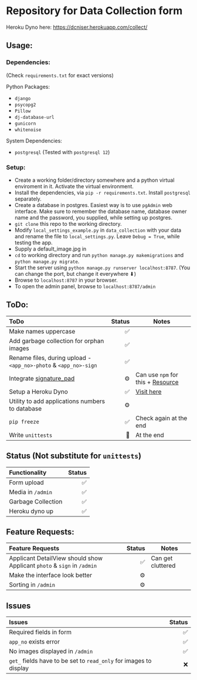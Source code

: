 # Repository for Data Collection form

Heroku Dyno here: https://dcniser.herokuapp.com/collect/

## Usage:

### Dependencies:
(Check `requirements.txt` for exact versions)

Python Packages:
* `django`
* `psycopg2`
* `Pillow`
* `dj-database-url`
* `gunicorn`
* `whitenoise`

System Dependencies:
* `postgresql` (Tested with `postgresql 12`)

### Setup:

* Create a working folder/directory somewhere and a python virtual enviroment in it. Activate the virtual environment.
* Install the dependencies, via `pip -r requirements.txt`. Install `postgresql` separately.
* Create a database in postgres. Easiest way is to use `pgAdmin` web interface. Make sure to remember the database name, database owner name and the password, you supplied, while setting up postgres.
* `git clone` this repo to the working directory.
* Modify `local_settings_example.py` in `data_collection` with your data and rename the file to `local_settings.py`. Leave `Debug = True`, while testing the app.
* Supply a default_image.jpg in
* `cd` to working directory and run `python manage.py makemigrations` and `python manage.py migrate`.
* Start the server using `python manage.py runserver localhost:8787`. (You can change the port, but change it everywhere ⬇)
* Browse to `localhost:8787` in your browser.
* To open the admin panel, browse to `localhost:8787/admin`

## ToDo:

| ToDo | Status | Notes |
|:---|---:|---|
| Make names uppercase | ✅ | |
| Add garbage collection for orphan images | ✅ | |
| Rename files, during upload - `<app_no>-photo` & `<app_no>-sign` | ✅ | |
| Integrate [signature_pad](https://github.com/szimek/signature_pad) | ⚙ | Can use `npm` for this + [Resource](https://stackoverflow.com/questions/34447308/how-to-save-jpeg-binary-data-to-django-imagefield) |
| Setup a Heroku Dyno | ✅ | [Visit here](https://dcniser.herokuapp.com/collect/) |
| Utility to add applications numbers to database | ⚙ | |
| `pip freeze` | ✅ | Check again at the end |
| Write `unittests` | 👀 | At the end |

## Status (Not substitute for `unittests`)

| Functionality | Status |
|:---|---:|
| Form upload | ✅ |
| Media in `/admin` | ✅ |
| Garbage Collection | ✅ |
| Heroku dyno up | ✅ |

## Feature Requests:

| Feature Requests | Status | Notes |
|:---|---:|---|
| Applicant DetailView should show Applicant `photo` & `sign` in `/admin` | ✅ | Can get cluttered |
| Make the interface look better | ⚙ | |
| Sorting in `/admin` | ⚙ | |

## Issues

| Issues | Status |
|:---|---:|
| Required fields in form | ✅ |
| `app_no` exists error | ✅ |
| No images displayed in `/admin` | ✅ |
| `get_` fields have to be set to `read_only` for images to display | ❌ |

